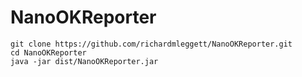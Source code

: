 # NanoOKReporter

    git clone https://github.com/richardmleggett/NanoOKReporter.git
    cd NanoOKReporter
    java -jar dist/NanoOKReporter.jar
